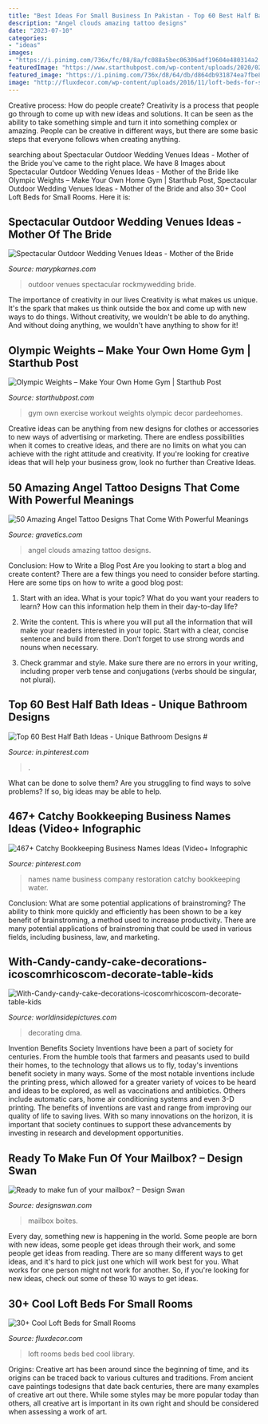 ```yaml
---
title: "Best Ideas For Small Business In Pakistan - Top 60 Best Half Bath Ideas"
description: "Angel clouds amazing tattoo designs"
date: "2023-07-10"
categories:
- "ideas"
images:
- "https://i.pinimg.com/736x/fc/08/8a/fc088a5bec06306adf19604e480314a2.jpg"
featuredImage: "https://www.starthubpost.com/wp-content/uploads/2020/02/Olympic-Weights-Make-Your-Own-Home-Gym.jpg"
featured_image: "https://i.pinimg.com/736x/d8/64/db/d864db931874ea7fbe8cb3c1a08491f0.jpg"
image: "http://fluxdecor.com/wp-content/uploads/2016/11/loft-beds-for-small-rooms/7-loft-beds-for-small-rooms.jpg"
---
```



Creative process: How do people create?
Creativity is a process that people go through to come up with new ideas and solutions. It can be seen as the ability to take something simple and turn it into something complex or amazing. People can be creative in different ways, but there are some basic steps that everyone follows when creating anything.

	

		
searching about Spectacular Outdoor Wedding Venues Ideas - Mother of the Bride you've came to the right place. We have 8 Images about Spectacular Outdoor Wedding Venues Ideas - Mother of the Bride like Olympic Weights – Make Your Own Home Gym | Starthub Post, Spectacular Outdoor Wedding Venues Ideas - Mother of the Bride and also 30+ Cool Loft Beds for Small Rooms. Here it is:
		
    
## Spectacular Outdoor Wedding Venues Ideas - Mother Of The Bride

<img loading=lazy src="http://marypkarnes.com/wp-content/uploads/2017/03/0b1ee5510a74f5f46dda39c7a1b61daa.jpg" onerror="this.onerror=null;this.src='https://tse3.mm.bing.net/th?id=OIP.Zzsf1ISVZKxRjdBoJn_22AHaLG&amp;pid=15.1';" alt="Spectacular Outdoor Wedding Venues Ideas - Mother of the Bride">

_Source: marypkarnes.com_

>outdoor venues spectacular rockmywedding bride. 

	

The importance of creativity in our lives
Creativity is what makes us unique. It's the spark that makes us think outside the box and come up with new ways to do things. Without creativity, we wouldn't be able to do anything. And without doing anything, we wouldn't have anything to show for it!

    
## Olympic Weights – Make Your Own Home Gym | Starthub Post

<img loading=lazy src="https://www.starthubpost.com/wp-content/uploads/2020/02/Olympic-Weights-Make-Your-Own-Home-Gym.jpg" onerror="this.onerror=null;this.src='https://tse3.mm.bing.net/th?id=OIP.EfZsV-CWocUquXPp6ZPamQHaGO&amp;pid=15.1';" alt="Olympic Weights – Make Your Own Home Gym | Starthub Post">

_Source: starthubpost.com_

>gym own exercise workout weights olympic decor pardeehomes. 

	

Creative ideas can be anything from new designs for clothes or accessories to new ways of advertising or marketing. There are endless possibilities when it comes to creative ideas, and there are no limits on what you can achieve with the right attitude and creativity. If you're looking for creative ideas that will help your business grow, look no further than Creative Ideas.

    
## 50 Amazing Angel Tattoo Designs That Come With Powerful Meanings

<img loading=lazy src="https://www.gravetics.com/wp-content/uploads/2017/07/Small-Angel-On-Clouds-With-Bird.jpg" onerror="this.onerror=null;this.src='https://tse2.mm.bing.net/th?id=OIP.Qlh_rXMawnblN9dWXw_dIQHaJ4&amp;pid=15.1';" alt="50 Amazing Angel Tattoo Designs That Come With Powerful Meanings">

_Source: gravetics.com_

>angel clouds amazing tattoo designs. 

	

Conclusion: How to Write a Blog Post
Are you looking to start a blog and create content? There are a few things you need to consider before starting. Here are some tips on how to write a good blog post:
1. Start with an idea. What is your topic? What do you want your readers to learn? How can this information help them in their day-to-day life?

2. Write the content. This is where you will put all the information that will make your readers interested in your topic. Start with a clear, concise sentence and build from there. Don’t forget to use strong words and nouns when necessary.

3. Check grammar and style. Make sure there are no errors in your writing, including proper verb tense and conjugations (verbs should be singular, not plural).

    
## Top 60 Best Half Bath Ideas - Unique Bathroom Designs #

<img loading=lazy src="https://i.pinimg.com/736x/d8/64/db/d864db931874ea7fbe8cb3c1a08491f0.jpg" onerror="this.onerror=null;this.src='https://tse4.mm.bing.net/th?id=OIP.8R6guKiSnrNWlVkm0XX-uwAAAA&amp;pid=15.1';" alt="Top 60 Best Half Bath Ideas - Unique Bathroom Designs #">

_Source: in.pinterest.com_

>. 

	

What can be done to solve them?
Are you struggling to find ways to solve problems? If so, big ideas may be able to help.

    
## 467+ Catchy Bookkeeping Business Names Ideas (Video+ Infographic

<img loading=lazy src="https://i.pinimg.com/736x/fc/08/8a/fc088a5bec06306adf19604e480314a2.jpg" onerror="this.onerror=null;this.src='https://tse2.mm.bing.net/th?id=OIP.u6g2l-GqQ7PqYRjs6SJ53gHaLG&amp;pid=15.1';" alt="467+ Catchy Bookkeeping Business Names Ideas (Video+ Infographic">

_Source: pinterest.com_

>names name business company restoration catchy bookkeeping water. 

	

Conclusion: What are some potential applications of brainstroming?
The ability to think more quickly and efficiently has been shown to be a key benefit of brainstroming, a method used to increase productivity. There are many potential applications of brainstroming that could be used in various fields, including business, law, and marketing.

    
## With-Candy-candy-cake-decorations-icoscomrhicoscom-decorate-table-kids

<img loading=lazy src="https://worldinsidepictures.com/wp-content/uploads/2018/10/With-Candy-candy-cake-decorations-icoscomrhicoscom-decorate-table-kids-art-decorating-ideas-dma-homes-rhdmaupdorg-decorate-Cake-Decorating-Ideas-With-Candy-candy-1.jpg" onerror="this.onerror=null;this.src='https://tse2.mm.bing.net/th?id=OIP.AyFSdHe3-j4rOke6RiJXaAHaMO&amp;pid=15.1';" alt="With-Candy-candy-cake-decorations-icoscomrhicoscom-decorate-table-kids">

_Source: worldinsidepictures.com_

>decorating dma. 

	

Invention Benefits Society
Inventions have been a part of society for centuries. From the humble tools that farmers and peasants used to build their homes, to the technology that allows us to fly, today's inventions benefit society in many ways. 
Some of the most notable inventions include the printing press, which allowed for a greater variety of voices to be heard and ideas to be explored, as well as vaccinations and antibiotics. Others include automatic cars, home air conditioning systems and even 3-D printing. 
The benefits of inventions are vast and range from improving our quality of life to saving lives. With so many innovations on the horizon, it is important that society continues to support these advancements by investing in research and development opportunities.

    
## Ready To Make Fun Of Your Mailbox? – Design Swan

<img loading=lazy src="https://www.designswan.com/wp-content/uploads/2009/design/funMailbox/20.JPG" onerror="this.onerror=null;this.src='https://tse4.mm.bing.net/th?id=OIP.zs1KXX5BLW3EIJYFN5uuwQAAAA&amp;pid=15.1';" alt="Ready to make fun of your mailbox? – Design Swan">

_Source: designswan.com_

>mailbox boites. 

	

Every day, something new is happening in the world. Some people are born with new ideas, some people get ideas through their work, and some people get ideas from reading. There are so many different ways to get ideas, and it's hard to pick just one which will work best for you. What works for one person might not work for another. So, if you're looking for new ideas, check out some of these 10 ways to get ideas.

    
## 30+ Cool Loft Beds For Small Rooms

<img loading=lazy src="http://fluxdecor.com/wp-content/uploads/2016/11/loft-beds-for-small-rooms/7-loft-beds-for-small-rooms.jpg" onerror="this.onerror=null;this.src='https://tse2.mm.bing.net/th?id=OIP.wH5a3g_f1kxRrcPLohp9KwHaLI&amp;pid=15.1';" alt="30+ Cool Loft Beds for Small Rooms">

_Source: fluxdecor.com_

>loft rooms beds bed cool library. 

	

Origins:
Creative art has been around since the beginning of time, and its origins can be traced back to various cultures and traditions. From ancient cave paintings todesigns that date back centuries, there are many examples of creative art out there. While some styles may be more popular today than others, all creative art is important in its own right and should be considered when assessing a work of art.

